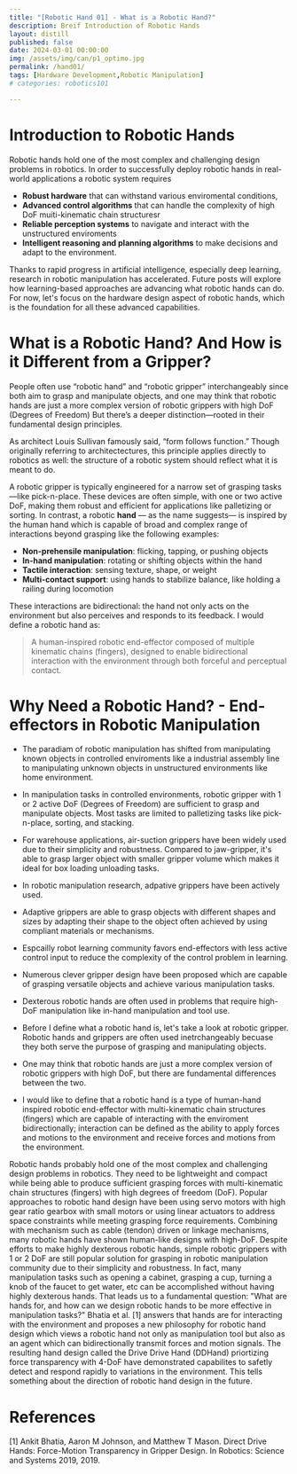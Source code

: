 ```yaml
---
title: "[Robotic Hand 01] - What is a Robotic Hand?"
description: Breif Introduction of Robotic Hands
layout: distill
published: false
date: 2024-03-01 00:00:00
img: /assets/img/can/p1_optimo.jpg
permalink: /hand01/
tags: [Hardware Development,Robotic Manipulation]
# categories: robotics101

---
```

# Introduction to Robotic Hands

Robotic hands hold one of the most complex and challenging design problems in robotics. In order to successfully deploy robotic hands in real-world applications a robotic system requires 
- **Robust hardware** that can withstand various enviromental conditions, 
- **Advanced control algorithms** that can handle the complexity of high DoF muiti-kinematic chain structuresr
- **Reliable perception systems** to navigate and interact with the unstructured enviroments
- **Intelligent reasoning and planning algorithms** to make decisions and adapt to the environment. 

Thanks to rapid progress in artificial intelligence, especially deep learning, research in robotic manipulation has accelerated. Future posts will explore how learning-based approaches are advancing what robotic hands can do. For now, let's focus on the hardware design aspect of robotic hands, which is the foundation for all these advanced capabilities.

# What is a Robotic Hand? And How is it Different from a Gripper?



People often use “robotic hand” and “robotic gripper” interchangeably since both aim to grasp and manipulate objects, and one may think that robotic hands are just a more complex version of robotic grippers with high DoF (Degrees of Freedom) But there’s a deeper distinction—rooted in their fundamental design principles.

As architect Louis Sullivan famously said, “form follows function.” Though originally referring to architectectures, this principle applies directly to robotics as well: the structure of a robotic system should reflect what it is meant to do.

A robotic gripper is typically engineered for a narrow set of grasping tasks—like pick-n-place. These devices are often simple, with one or two active DoF, making them robust and efficient for applications like palletizing or sorting. In contrast, a robotic **hand** — as the name suggests— is inspired by the human hand which is capable of broad and complex range of interactions beyond grasping like the following examples:

- **Non-prehensile manipulation**: flicking, tapping, or pushing objects
- **In-hand manipulation**: rotating or shifting objects within the hand
- **Tactile interaction**: sensing texture, shape, or weight
- **Multi-contact support**: using hands to stabilize balance, like holding a railing during locomotion

These interactions are bidirectional: the hand not only acts on the environment but also perceives and responds to its feedback. I would define a robotic hand as:

>A human-inspired robotic end-effector composed of multiple kinematic chains (fingers), designed to enable bidirectional interaction with the environment through both forceful and perceptual contact.


# Why Need a Robotic Hand? - End-effectors in Robotic Manipulation

- The paradiam of robotic manipulation has shifted from manipulating known objects in controlled enviroments like a industrial assembly line to manipulating unknown objects in unstructured environments like home environment.
- In manipulation tasks in controlled environments, robotic gripper with 1 or 2 active DoF (Degrees of Freedom) are sufficient to grasp and manipulate objects. Most tasks are limited to palletizing tasks like pick-n-place, sorting, and stacking.
- For warehouse applications, air-suction grippers have been widely used due to their simplicity and robustness. Compared to jaw-gripper, it's able to grasp larger object with smaller gripper volume which makes it ideal for box loading unloading tasks.
- In robotic manipulation research, adpative grippers  have been actively used. 
- Adaptive grippers are able to grasp objects with different shapes and sizes by adapting their shape to the object often achieved by using compliant materials or mechanisms.
- Espcailly robot learning community favors end-effectors with less active control input to reduce the complexity of the control problem in learning.
- Numerous clever gripper design have been proposed which are capable of grasping versatile objects and achieve various manipulation tasks.
- Dexterous robotic hands are often used in problems that require high-DoF manipulation like in-hand manipulation and tool use.
- Before I define what a robotic hand is, let's take a look at robotic gripper. Robotic hands and grippers are often used inetrchangeably becuase they both serve the purpose of grasping and manipulating objects.
- One may think that robotic hands are just a more complex version of robotic grippers with high DoF, but there are fundamental differences between the two.





- I would like to define that a robotic hand is a type of human-hand inspired robotic end-effector with multi-kinematic chain structures (fingers) which are capable of interacting with the enviroment bidirectionally; interaction can be defined as the ability to apply forces and motions to the environment and receive forces and motions from the environment.







Robotic hands probably hold one of the most complex and challenging design problems in robotics. They need to be lightweight and compact while being able to produce sufficient grasping forces with multi-kinematic chain structures (fingers) with high degrees of freedom (DoF). Popular approaches to robotic hand design have been using servo motors with high gear ratio gearbox with small motors or using linear actuators to address space constraints while meeting grasping force requirements. Combining with mechanism such as cable (tendon) driven or linkage mechanisms, many robotic hands have shown human-like designs with high-DoF. Despite efforts to make highly dexterous robotic hands, simple robotic grippers with 1 or 2 DoF are still popular solution for grasping in robotic manipulation community due to their simplicity and robustness. In fact, many manipulation tasks such as opening a cabinet, grasping a cup, turning a knob of the faucet to get water, etc can be accomplished without having highly dexterous hands. That leads us to a fundamental question: "What are hands for, and how can we design robotic hands to be more effective in manipulation tasks?" Bhatia et al. [1] answers that hands are for interacting with the environment and proposes a new philosophy for robotic hand design which views a robotic hand not only as manipulation tool but also as an agent which can bidirectionally transmit forces and motion signals. The resulting hand design called the Drive Drive Hand (DDHand) priortizing force transparency with 4-DoF have demonstrated capabilites to safetly detect and respond rapidly to variations in the environment. This tells something about the direction of robotic hand design in the future.

# References
[1] Ankit Bhatia, Aaron M Johnson, and Matthew T Mason. Direct Drive Hands: Force-Motion Transparency in Gripper Design. In Robotics: Science and Systems 2019, 2019.